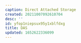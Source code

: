 ```yaml
---
caption: Direct Attached Storage
created: 20211007092610704
desc: ''
id: yfop1niepsux95y1xblfdxg
title: DAS
updated: 1652622336099
---
```

   
